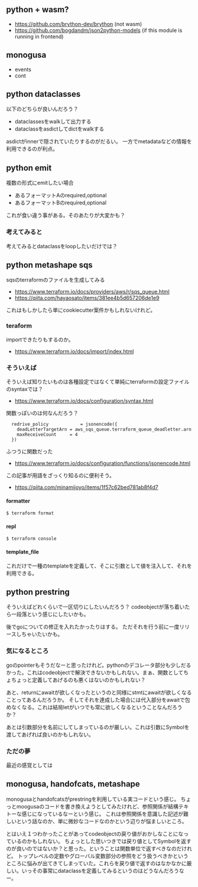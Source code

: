 ## python + wasm?

- https://github.com/brython-dev/brython (not wasm)
- https://github.com/bogdandm/json2python-models (if this module is running in frontend)

## monogusa 

- events
- cont

## python dataclasses

以下のどちらが良いんだろう？

- dataclassesをwalkして出力する
- dataclassをasdictしてdictをwalkする

asdictがinnerで隠されていたりするのがだるい。
一方でmetadataなどの情報を利用できるのが利点。

## python emit

複数の形式にemitしたい場合

- あるフォーマットAのrequired,optional
- あるフォーマットBのrequired,optional

これが食い違う事がある。そのあたりが大変かも？

### 考えてみると

考えてみるとdataclassをloopしたいだけでは？


## python metashape sqs

sqsのterraformのファイルを生成してみる

- https://www.terraform.io/docs/providers/aws/r/sqs_queue.html
- https://qiita.com/hayaosato/items/381ee4b5d657206de1e9

これはもしかしたら単にcookiecutter案件かもしれないけれど。

### teraform

importできたりもするのか。

- https://www.terraform.io/docs/import/index.html

### そういえば

そういえば知りたいものは各種設定ではなくて単純にterraformの設定ファイルのsyntaxでは？

- https://www.terraform.io/docs/configuration/syntax.html

関数っぽいのは何なんだろう？

```
  redrive_policy            = jsonencode({
    deadLetterTargetArn = aws_sqs_queue.terraform_queue_deadletter.arn
    maxReceiveCount     = 4
  })
```

ふつうに関数だった

- https://www.terraform.io/docs/configuration/functions/jsonencode.html

この記事が用語をざっくり知るのに便利そう。

- https://qiita.com/minamijoyo/items/1f57c62bed781ab8f4d7

#### formatter

```
$ terraform format
```

#### repl

```
$ terraform console
```

#### template_file

これだけで一種のtemplateを定義して、そこに引数として値を注入して、それを利用できる。

## python prestring

そういえばどれくらいで一区切りにしたいんだろう？
codeobjectが落ち着いたら一段落という感じにしたいかも。

後でgoについての修正を入れたかったりはする。
ただそれを行う前に一度リリースしちゃいたいかも。

### 気になるところ

goのpointerもそうだなーと思ったけれど。pythonのデコレータ部分も少しだるかった。これはcodeobjectで解決できないかもしれない。まぁ、関数としてちょちょっと定義してあげるのも悪くはないのかもしれない？

あと、returnにawaitが欲しくなったというのと同様にstmtにawaitが欲しくなることってあるんだろうか。
そしてそれを達成した場合には代入部分をawaitで包めなくなる。これは結局letがいつでも常に欲しくなるということなんだろうか？

あとは引数部分を名前にしてしまっているのが厳しい。これは引数にSymbolを渡してあげれば良いのかもしれない。

### ただの夢

最近の感覚としては

## monogusa, handofcats, metashape

monogusaとhandofcatsがprestringを利用している実コードという感じ。
ちょっとmoogusaのコードを書き換えようとしてみたけれど、参照関係が結構テキトーな感じになっているなーという感じ。
これは参照関係を意識した記述が難しいという話なのか、単に微妙なコードなのかという辺りが悩ましいところ。

とはいえ１つわかったことがあってcodeobjectの戻り値がおかしなことになっているのかもしれない。
ちょっとした思いつきでは戻り値としてSymbolを返すのが良いのではないか？と思った。ということは関数単位で返すべきなのだけれど。
トップレベルの定数やグローバル変数部分の参照をどう扱うべきかというところに悩みが出てきてしまっていた。これらを戻り値で返すのはなかなかに厳しい。いっその事常にdataclassを定義してみるというのはどうなんだろうなー。


